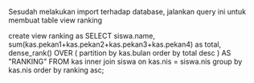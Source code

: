 Sesudah melakukan import terhadap database, jalankan query ini untuk membuat table view ranking

create view ranking as SELECT siswa.name, sum(kas.pekan1+kas.pekan2+kas.pekan3+kas.pekan4) as total, dense_rank() OVER ( partition by kas.bulan order by total desc )  AS "RANKING" FROM kas inner join siswa on kas.nis = siswa.nis group by kas.nis order by ranking asc;
